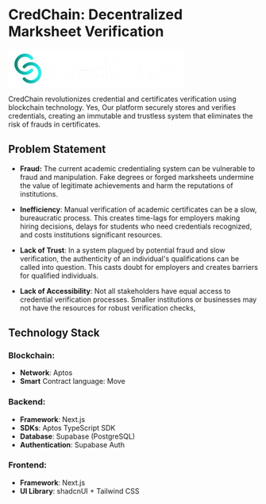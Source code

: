 
# CredChain: Decentralized Marksheet Verification
  
<img src="https://raw.githubusercontent.com/HarjjotSinghh/CredChain/master/frontend/public/logo.png" align="center" width="70%"/>

CredChain revolutionizes credential and certificates verification using blockchain technology.  Yes, Our platform securely stores and verifies credentials, creating an immutable and trustless system that eliminates the risk of frauds in certificates.

## Problem Statement

- **Fraud:**  The current academic credentialing system can be vulnerable to fraud and manipulation.  Fake  degrees or forged marksheets undermine the value of legitimate achievements and harm the reputations of institutions.

- **Inefficiency**:  Manual verification of academic certificates can be a slow, bureaucratic process. This creates time-lags for employers making hiring decisions, delays for students who need credentials recognized, and costs institutions significant resources.

- **Lack of Trust**: In a system plagued by potential fraud and slow verification, the authenticity of an individual's qualifications can be called into question. This casts doubt for employers and creates barriers for qualified individuals.

- **Lack of Accessibility**: Not all stakeholders have equal access to credential verification processes. Smaller institutions or businesses may not have the resources for robust verification checks,

## Technology Stack

### Blockchain:
- **Network**: Aptos
- **Smart** Contract language: Move
### Backend:
- **Framework**: Next.js
- **SDKs**: Aptos TypeScript SDK
- **Database**: Supabase (PostgreSQL)
- **Authentication**: Supabase Auth
### Frontend:
- **Framework**: Next.js
- **UI Library**: shadcnUI + Tailwind CSS
